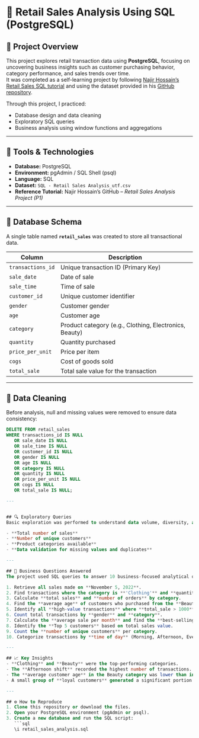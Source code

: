 # 🛒 Retail Sales Analysis Using SQL (PostgreSQL)

## 📘 Project Overview
This project explores retail transaction data using **PostgreSQL**, focusing on uncovering business insights such as customer purchasing behavior, category performance, and sales trends over time.  
It was completed as a self-learning project by following [Najir Hossain’s Retail Sales SQL tutorial](https://www.youtube.com/watch?v=ChIQjGBI3AM&t=356s) and using the dataset provided in his [GitHub repository](https://github.com/najirh/Retail-Sales-Analysis-SQL-Project--P1/tree/main).

Through this project, I practiced:
- Database design and data cleaning  
- Exploratory SQL queries  
- Business analysis using window functions and aggregations  

---

## 🧰 Tools & Technologies
- **Database:** PostgreSQL  
- **Environment:** pgAdmin / SQL Shell (psql)  
- **Language:** SQL  
- **Dataset:** `SQL - Retail Sales Analysis_utf.csv`  
- **Reference Tutorial:** Najir Hossain’s GitHub – *Retail Sales Analysis Project (P1)*  

---

## 🧩 Database Schema
A single table named **`retail_sales`** was created to store all transactional data.

| Column | Description |
|--------|--------------|
| `transactions_id` | Unique transaction ID (Primary Key) |
| `sale_date` | Date of sale |
| `sale_time` | Time of sale |
| `customer_id` | Unique customer identifier |
| `gender` | Customer gender |
| `age` | Customer age |
| `category` | Product category (e.g., Clothing, Electronics, Beauty) |
| `quantity` | Quantity purchased |
| `price_per_unit` | Price per item |
| `cogs` | Cost of goods sold |
| `total_sale` | Total sale value for the transaction |

---

## 🧹 Data Cleaning
Before analysis, null and missing values were removed to ensure data consistency:

```sql
DELETE FROM retail_sales
WHERE transactions_id IS NULL
   OR sale_date IS NULL
   OR sale_time IS NULL
   OR customer_id IS NULL
   OR gender IS NULL
   OR age IS NULL
   OR category IS NULL
   OR quantity IS NULL
   OR price_per_unit IS NULL
   OR cogs IS NULL
   OR total_sale IS NULL;

---


## 🔍 Exploratory Queries
Basic exploration was performed to understand data volume, diversity, and structure:

- **Total number of sales**
- **Number of unique customers**
- **Product categories available**
- **Data validation for missing values and duplicates**

---

## 🧠 Business Questions Answered
The project used SQL queries to answer 10 business-focused analytical questions:

1. Retrieve all sales made on **November 5, 2022**.  
2. Find transactions where the category is **'Clothing'** and **quantity > 4** in **November 2022**.  
3. Calculate **total sales** and **number of orders** by category.  
4. Find the **average age** of customers who purchased from the **Beauty** category.  
5. Identify all **high-value transactions** where **total_sale > 1000**.  
6. Count total transactions by **gender** and **category**.  
7. Calculate the **average sale per month** and find the **best-selling month per year**.  
8. Identify the **Top 5 customers** based on total sales value.  
9. Count the **number of unique customers** per category.  
10. Categorize transactions by **time of day** (Morning, Afternoon, Evening) based on `sale_time`.

---

## 📈 Key Insights
- **Clothing** and **Beauty** were the top-performing categories.  
- The **Afternoon shift** recorded the highest number of transactions.  
- The **average customer age** in the Beauty category was lower than in other segments.  
- A small group of **loyal customers** generated a significant portion of total sales.  

---

## ⚙️ How to Reproduce
1. Clone this repository or download the files.  
2. Open your PostgreSQL environment (pgAdmin or psql).  
3. Create a new database and run the SQL script:
   ```sql
   \i retail_sales_analysis.sql
